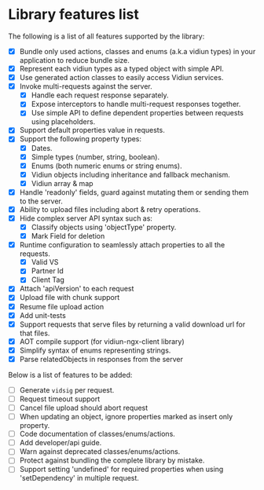 # Library features list
The following is a list of all features supported by the library:

- [x] Bundle only used actions, classes and enums (a.k.a vidiun types) in your application to reduce bundle size.
- [x] Represent each vidiun types as a typed object with simple API.
- [x] Use generated action classes to easily access Vidiun services.
- [x] Invoke multi-requests against the server.
  - [x] Handle each request response separately.
  - [x] Expose interceptors to handle multi-request responses together.
  - [x] Use simple API to define dependent properties between requests using placeholders.
- [x] Support default properties value in requests.
- [x] Support the following property types:
   - [x] Dates.
   - [x] Simple types (number, string, boolean).
   - [x] Enums (both numeric enums or string enums).
   - [x] Vidiun objects including inheritance and fallback mechanism.
   - [x] Vidiun array & map
- [x] Handle 'readonly' fields, guard against mutating them or sending them to the server.
- [x] Ability to upload files including abort & retry operations.
- [x] Hide complex server API syntax such as:
   - [x] Classify objects using 'objectType' property.
   - [x] Mark Field for deletion
- [x] Runtime configuration to seamlessly attach properties to all the requests.
   - [x] Valid VS
   - [x] Partner Id
   - [x] Client Tag
- [x] Attach 'apiVersion' to each request
- [x] Upload file with chunk support
- [x] Resume file upload action
- [x] Add unit-tests
- [x] Support requests that serve files by returning a valid download url for that files.
- [x] AOT compile support (for vidiun-ngx-client library)
- [x] Simplify syntax of enums representing strings.
- [x] Parse relatedObjects in responses from the server

 Below is a list of features to be added:
- [ ] Generate `vidsig` per request.
- [ ] Request timeout support
- [ ] Cancel file upload should abort request
- [ ] When updating an object, ignore properties marked as insert only property.
- [ ] Code documentation of classes/enums/actions.
- [ ] Add developer/api guide.
- [ ] Warn against deprecated classes/enums/actions.
- [ ] Protect against bundling the complete library by mistake.
- [ ] Support setting 'undefined' for required properties when using 'setDependency' in multiple request.
